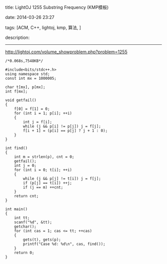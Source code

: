 title: LightOJ 1255 Substring Frequency (KMP模板)

date: 2014-03-26 23:27

tags: [ACM, C++, lightoj, kmp, 算法, ]

description: 

---
[ http://lightoj.com/volume_showproblem.php?problem=1255 ](http://lightoj.com/volume_showproblem.php?problem=1255)

  

    
    
    /*0.068s,7548KB*/
    
    #include<bits/stdc++.h>
    using namespace std;
    const int mx = 1000005;
    
    char t[mx], p[mx];
    int f[mx];
    
    void getfail()
    {
    	f[0] = f[1] = 0;
    	for (int i = 1; p[i]; ++i)
    	{
    		int j = f[i];
    		while (j && p[i] != p[j]) j = f[j];
    		f[i + 1] = (p[i] == p[j] ? j + 1 : 0);
    	}
    }
    
    int find()
    {
    	int m = strlen(p), cnt = 0;
    	getfail();
    	int j = 0;
    	for (int i = 0; t[i]; ++i)
    	{
    		while (j && p[j] != t[i]) j = f[j];
    		if (p[j] == t[i]) ++j;
    		if (j == m) ++cnt;
    	}
    	return cnt;
    }
    
    int main()
    {
    	int tt;
    	scanf("%d", &tt);
    	getchar();
    	for (int cas = 1; cas <= tt; ++cas)
    	{
    		gets(t), gets(p);
    		printf("Case %d: %d\n", cas, find());
    	}
    	return 0;
    }
    

  

